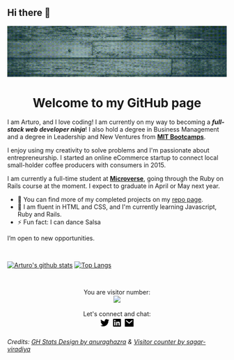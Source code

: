 ## Hi there 👋

![banner](./images/Welcome.gif)

<h1 align="center">Welcome to my GitHub page</h1>

  I am Arturo, and I love coding! I am currently on my way to becoming a ***full-stack web developer ninja***! I also hold a degree in Business Management and a degree in Leadership and New Ventures from <strong><a href="https://bootcamps.mit.edu/">MIT Bootcamps</a></strong>.

  I enjoy using my creativity to solve problems and I'm passionate about entrepreneurship. I started an online eCommerce startup to connect local small-holder coffee producers with consumers in 2015.

   I am currently a full-time student at <a href="https://www.microverse.org/"><strong>Microverse</strong></a>, going through the Ruby on Rails course at the moment. I expect to graduate in April or May next year.

- 🔭 You can find more of my completed projects on my [repo page](https://github.com/StarSheriff2?tab=repositories).
- 🌱 I am fluent in HTML and CSS, and I'm currently learning Javascript, Ruby and Rails.
- ⚡ Fun fact: I can dance Salsa

I’m open to new opportunities.

<br>

[![Arturo's github stats](https://github-readme-stats.vercel.app/api?username=StarSheriff2&count_private=true&show_icons=true&theme=synthwave)](https://github.com/anuraghazra/github-readme-stats)
[![Top Langs](https://github-readme-stats.vercel.app/api/top-langs/?username=StarSheriff2&layout=compact)](https://github.com/anuraghazra/github-readme-stats)

<br>

<p align="center"> 
  You are visitor number: <br>
  <img src="https://profile-counter.glitch.me/StarSheriff2/count.svg" />
</p>

<div align="center">Let's connect and chat:<br>
  <a href="https://twitter.com/Turo_83"><img src="images/twitter-fill.png"></a>&nbsp;<a href="https://www.linkedin.com/in/carlosalvarezveroy/"><img src="images/linkedin-box-fill.png"></a>&nbsp;<a href="mailto:<nowiki>arturo.coder2020@gmail.com?subject="Hi"><img src="images/mail-fill.png"></a></div>

###### Credits: [GH Stats Design by anuraghazra](https://github.com/anuraghazra) & [Visitor counter by sagar-viradiya](https://github.com/sagar-viradiya)
